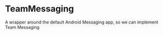 # TeamMessaging
A wrapper around the default Android Messaging app, so we can implement Team Messaging
